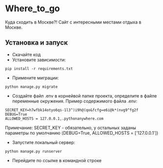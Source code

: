 # Where_to_go
Куда сходить в Москве?! Сайт с интересными местами отдыха в Москве.
## Установка и запуск
* Скачайте код
* Установите зависимости:
```
pip install -r requirements.txt
```
* Примените миграции:
```
python manage.py migrate
```
* Создайте файл .env в корнейвой папке проекта, определите в файле переменные окружения. Пример содержимого файла .env:
```
SECRET_KEY=h7wfbk14otyo6qs-1l3^)i9h@(qo&fcfg=e6i@k*(nvg9^fg2f
DEBUG=True
ALLOWED_HOSTS = 127.0.0.1,.pythonanywhere.com
```
Примечание: SECRET_KEY - обязательно, у остальных заданы параметры по умолчанию (DEBUG=True, ALLOWED_HOSTS = ['127.0.0.1'])
* Запустите локальный сервер:
```
python manage.py runserver
```
* Перейдите по ссылке в командной строке
